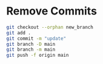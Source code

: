 # Remove Commits
   ```bash
git checkout --orphan new_branch
git add .
git commit -m "update"
git branch -D main
git branch -m main
git push -f origin main


